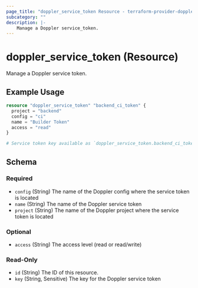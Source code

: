 ```yaml
---
page_title: "doppler_service_token Resource - terraform-provider-doppler"
subcategory: ""
description: |-
	Manage a Doppler service_token.
---
```


# doppler_service_token (Resource)

Manage a Doppler service token.

## Example Usage

```terraform
resource "doppler_service_token" "backend_ci_token" {
  project = "backend"
  config = "ci"
  name = "Builder Token"
  access = "read"
}

# Service token key available as `doppler_service_token.backend_ci_token.key`
```

<!-- schema generated by tfplugindocs -->
## Schema

### Required

- `config` (String) The name of the Doppler config where the service token is located
- `name` (String) The name of the Doppler service token
- `project` (String) The name of the Doppler project where the service token is located

### Optional

- `access` (String) The access level (read or read/write)

### Read-Only

- `id` (String) The ID of this resource.
- `key` (String, Sensitive) The key for the Doppler service token
